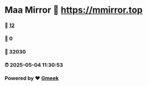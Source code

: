 # Maa Mirror :link: https://mmirror.top 
### :page_facing_up: [12](https://mmirror.top/tag.html) 
### :speech_balloon: 0 
### :hibiscus: 32030 
### :alarm_clock: 2025-05-04 11:30:53 
### Powered by :heart: [Gmeek](https://github.com/Meekdai/Gmeek)

